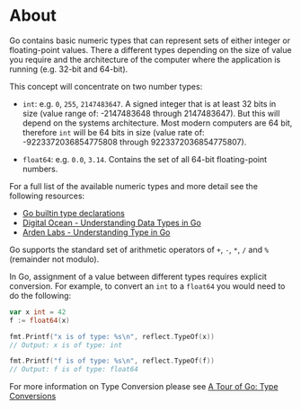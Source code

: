 # About

Go contains basic numeric types that can represent sets of either integer or
floating-point values. There a different types depending on the size of value
you require and the architecture of the computer where the application is
running (e.g. 32-bit and 64-bit).

This concept will concentrate on two number types:

- `int`: e.g. `0`, `255`, `2147483647`. A signed integer that is at least 32
  bits in size (value range of: -2147483648 through 2147483647). But this will
  depend on the systems architecture. Most modern computers are 64 bit,
  therefore `int` will be 64 bits in size (value rate of:
  -9223372036854775808 through 9223372036854775807).

- `float64`: e.g. `0.0`, `3.14`. Contains the set of all 64-bit floating-point
  numbers.

For a full list of the available numeric types and more detail see the
following resources:

- [Go builtin type declarations][go-builtins]
- [Digital Ocean - Understanding Data Types in Go][do-understanding-types]
- [Arden Labs - Understanding Type in Go][arden-understanding-types]

Go supports the standard set of arithmetic operators of `+`, `-`, `*`, `/`
and `%` (remainder not modulo).

In Go, assignment of a value between different types requires explicit
conversion. For example, to convert an `int` to a `float64` you would need to
do the following:

```go
var x int = 42
f := float64(x)

fmt.Printf("x is of type: %s\n", reflect.TypeOf(x))
// Output: x is of type: int

fmt.Printf("f is of type: %s\n", reflect.TypeOf(f))
// Output: f is of type: float64
```

For more information on Type Conversion please see
[A Tour of Go: Type Conversions][type-conversion]

[type-conversion]: https://tour.golang.org/basics/13
[go-builtins]: https://github.com/golang/go/blob/master/src/builtin/builtin.go
[do-understanding-types]: https://www.digitalocean.com/community/tutorials/understanding-data-types-in-go
[arden-understanding-types]: https://www.ardanlabs.com/blog/2013/07/understanding-type-in-go.html
